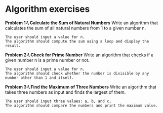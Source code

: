 #  Algorithm exercises

**Problem 1:\ Calculate the Sum of Natural Numbers**
Write an algorithm that calculates the sum of all natural numbers from 1 to a given number n.

```
The user should input a value for n.
The algorithm should compute the sum using a loop and display the result.
```

**Problem 2:\ Check for Prime Number**
Write an algorithm that checks if a given number n is a prime number or not.
```
The user should input a value for n.
The algorithm should check whether the number is divisible by any number other than 1 and itself.
```

**Problem 3:\ Find the Maximum of Three Numbers**
Write an algorithm that takes three numbers as input and finds the largest of them.
```
The user should input three values: a, b, and c.
The algorithm should compare the numbers and print the maximum value.
```
